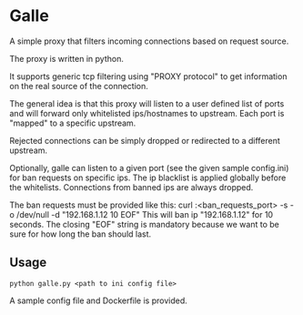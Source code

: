 # Galle

A simple proxy that filters incoming connections based on request source.

The proxy is written in python.

It supports generic tcp filtering using "PROXY protocol" to get information on the real source of the connection.

The general idea is that this proxy will listen to a user defined list of ports and will forward only whitelisted ips/hostnames to upstream. Each port is "mapped" to a specific upstream.

Rejected connections can be simply dropped or redirected to a different upstream.

Optionally, galle can listen to a given port (see the given sample config.ini) for ban requests on specific ips. The ip blacklist is applied globally before the whitelists. Connections from banned ips are always dropped.

The ban requests must be provided like this:
curl <galle address>:<ban_requests_port> -s -o /dev/null -d "192.168.1.12 10 EOF"
This will ban ip "192.168.1.12" for 10 seconds. The closing "EOF" string is mandatory because we want to be sure for how long the ban should last.

## Usage

    python galle.py <path to ini config file>

A sample config file and Dockerfile is provided.

